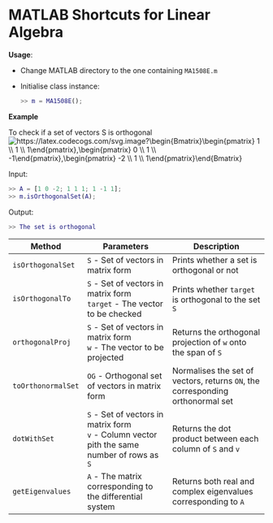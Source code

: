 # MATLAB Shortcuts for Linear Algebra

**Usage**:

- Change MATLAB directory to the one containing `MA1508E.m`

- Initialise class instance:

  ```MATLAB
  >> m = MA1508E();
  ```

**Example**

To check if a set of vectors S is orthogonal
<img src="https://latex.codecogs.com/svg.image?\begin{Bmatrix}\begin{pmatrix}&space;1&space;\\&space;1&space;\\&space;1\end{pmatrix},\begin{pmatrix}&space;0&space;\\&space;1&space;\\&space;-1\end{pmatrix},\begin{pmatrix}&space;-2&space;\\&space;1&space;\\&space;1\end{pmatrix}\end{Bmatrix}&space;" title="https://latex.codecogs.com/svg.image?\begin{Bmatrix}\begin{pmatrix} 1 \\ 1 \\ 1\end{pmatrix},\begin{pmatrix} 0 \\ 1 \\ -1\end{pmatrix},\begin{pmatrix} -2 \\ 1 \\ 1\end{pmatrix}\end{Bmatrix} " />

Input:

```MATLAB
>> A = [1 0 -2; 1 1 1; 1 -1 1];
>> m.isOrthogonalSet(A);
```

Output:

```MATLAB
>> The set is orthogonal
```

| Method             | Parameters                                                                                       | Description                                                                    |
| ------------------ | ------------------------------------------------------------------------------------------------ | ------------------------------------------------------------------------------ |
| `isOrthogonalSet`  | `S` - Set of vectors in matrix form                                                              | Prints whether a set is orthogonal or not                                      |
| `isOrthogonalTo`   | `S` - Set of vectors in matrix form<br />`target` - The vector to be checked                     | Prints whether `target` is orthogonal to the set `S`                           |
| `orthogonalProj`   | `S` - Set of vectors in matrix form<br />`w` - The vector to be projected                        | Returns the orthogonal projection of `w` onto the span of `S`                  |
| `toOrthonormalSet` | `OG` - Orthogonal set of vectors in matrix form                                                  | Normalises the set of vectors, returns `ON`, the corresponding orthonormal set |
| `dotWithSet`       | `S` - Set of vectors in matrix form<br />`v` - Column vector pith the same number of rows as `S` | Returns the dot product between each column of `S` and `v`                     |
| `getEigenvalues`   | `A` - The matrix corresponding to the differential system                                        | Returns both real and complex eigenvalues corresponding to `A`                 |
